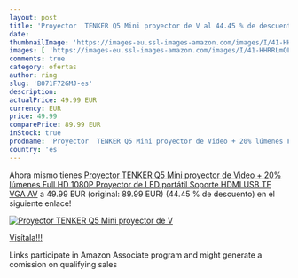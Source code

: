 ```yaml
---
layout: post
title: 'Proyector  TENKER Q5 Mini proyector de V al 44.45 % de descuento'
date: 
thumbnailImage: 'https://images-eu.ssl-images-amazon.com/images/I/41-HHRRLmQL._SL200_.jpg'
images: [ 'https://images-eu.ssl-images-amazon.com/images/I/41-HHRRLmQL._SL200_.jpg' ]
comments: true
category: ofertas
author: ring
slug: 'B071F72GMJ-es'
description:
actualPrice: 49.99 EUR
currency: EUR
price: 49.99
comparePrice: 89.99 EUR
inStock: true
prodname: 'Proyector  TENKER Q5 Mini proyector de Video + 20% lúmenes Full HD 1080P Proyector de LED portátil Soporte HDMI USB TF VGA AV'
country: 'es'
---
```


Ahora mismo tienes [Proyector  TENKER Q5 Mini proyector de Video + 20% lúmenes Full HD 1080P Proyector de LED portátil Soporte HDMI USB TF VGA AV](https://www.amazon.es/dp/B071F72GMJ/?tag=tolees-21) a 49.99 EUR (original: 89.99 EUR) (44.45 %  de descuento) en el siguiente enlace!

[![Proyector  TENKER Q5 Mini proyector de V](https://images-eu.ssl-images-amazon.com/images/I/41-HHRRLmQL._SL200_.jpg)](https://www.amazon.es/dp/B071F72GMJ/?tag=tolees-21)

[Visítala!!!](https://www.amazon.es/dp/B071F72GMJ/?tag=tolees-21)

Links participate in Amazon Associate program and might generate a comission on qualifying sales
